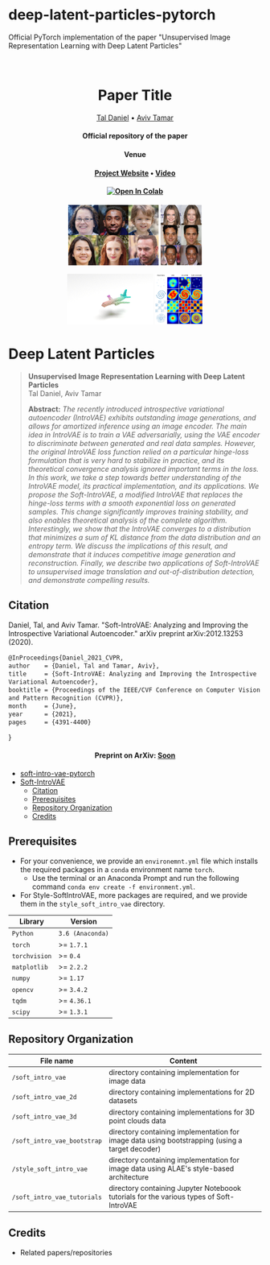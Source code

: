 # deep-latent-particles-pytorch
Official PyTorch implementation of the paper "Unsupervised Image Representation Learning with Deep Latent Particles"

<h1 align="center">
  <br>
	Paper Title
  <br>
</h1>
  <p align="center">
    <a href="https://taldatech.github.io">Tal Daniel</a> •
    <a href="https://avivt.github.io/avivt/">Aviv Tamar</a>

  </p>
<h4 align="center">Official repository of the paper</h4>

<h4 align="center">Venue</h4>

<h4 align="center"><a href="https://taldatech.github.io/">Project Website</a> • <a href="">Video</a></h4>

<h4 align="center">
    <a href="https://colab.research.google.com/github/taldatech/soft-intro-vae-pytorch"><img src="https://colab.research.google.com/assets/colab-badge.svg" alt="Open In Colab"/></a>
</h4>


<p align="center">
  <img src="https://github.com/taldatech/soft-intro-vae-web/raw/main/assets/ffhq_samples.png" height="120">
  <img src="https://raw.githubusercontent.com/taldatech/soft-intro-vae-web/main/assets/celebahq_recons.png" height="120">
</p>
<p align="center">
  <img src="https://github.com/taldatech/soft-intro-vae-web/raw/main/assets/3d_plane_to_car.gif" height="100">
  <img src="https://raw.githubusercontent.com/taldatech/soft-intro-vae-web/main/assets/density_plot_png_f.PNG" height="100">
</p>

# Deep Latent Particles

> **Unsupervised Image Representation Learning with Deep Latent Particles**<br>
> Tal Daniel, Aviv Tamar<br>
>
> **Abstract:** *The recently introduced introspective variational autoencoder (IntroVAE) exhibits outstanding image generations, and allows for amortized inference using an image encoder. The main idea in IntroVAE is to train a VAE adversarially, using the VAE encoder to discriminate between generated and real data samples. However, the original IntroVAE loss function relied on a particular hinge-loss formulation that is very hard to stabilize in practice, and its theoretical convergence analysis ignored important terms in the loss. In this work, we take a step towards better understanding of the IntroVAE model, its practical implementation, and its applications. We propose the Soft-IntroVAE, a modified IntroVAE that replaces the hinge-loss terms with a smooth exponential loss on generated samples. This change significantly improves training stability, and also enables theoretical analysis of the complete algorithm. Interestingly, we show that the IntroVAE converges to a distribution that minimizes a sum of KL distance from the data distribution and an entropy term. We discuss the implications of this result, and demonstrate that it induces competitive image generation and reconstruction. Finally, we describe two applications of Soft-IntroVAE to unsupervised image translation and out-of-distribution detection, and demonstrate compelling results.*

## Citation
Daniel, Tal, and Aviv Tamar. "Soft-IntroVAE: Analyzing and Improving the Introspective Variational Autoencoder." arXiv preprint arXiv:2012.13253 (2020).
>
    @InProceedings{Daniel_2021_CVPR,
    author    = {Daniel, Tal and Tamar, Aviv},
    title     = {Soft-IntroVAE: Analyzing and Improving the Introspective Variational Autoencoder},
    booktitle = {Proceedings of the IEEE/CVF Conference on Computer Vision and Pattern Recognition (CVPR)},
    month     = {June},
    year      = {2021},
    pages     = {4391-4400}
}

<h4 align="center">Preprint on ArXiv: <a href="https://arxiv.org/abs/2012.13253">Soon</a></h4>


- [soft-intro-vae-pytorch](#soft-intro-vae-pytorch)
- [Soft-IntroVAE](#soft-introvae)
  * [Citation](#citation)
  * [Prerequisites](#prerequisites)
  * [Repository Organization](#repository-organization)
  * [Credits](#credits)
    

## Prerequisites

* For your convenience, we provide an `environemnt.yml` file which installs the required packages in a `conda` environment name `torch`.
    * Use the terminal or an Anaconda Prompt and run the following command `conda env create -f environment.yml`.
* For Style-SoftIntroVAE, more packages are required, and we provide them in the `style_soft_intro_vae` directory.


|Library         | Version |
|----------------------|----|
|`Python`|  `3.6 (Anaconda)`|
|`torch`|  >= `1.7.1`|
|`torchvision`|  >= `0.4`|
|`matplotlib`|  >= `2.2.2`|
|`numpy`|  >= `1.17`|
|`opencv`|  >= `3.4.2`|
|`tqdm`| >= `4.36.1`|
|`scipy`| >= `1.3.1`|



## Repository Organization

|File name         | Content |
|----------------------|------|
|`/soft_intro_vae`| directory containing implementation for image data|
|`/soft_intro_vae_2d`| directory containing implementations for 2D datasets|
|`/soft_intro_vae_3d`| directory containing implementations for 3D point clouds data|
|`/soft_intro_vae_bootstrap`| directory containing implementation for image data using bootstrapping (using a target decoder)|
|`/style_soft_intro_vae`| directory containing implementation for image data using ALAE's style-based architecture|
|`/soft_intro_vae_tutorials`| directory containing Jupyter Noteboook tutorials for the various types of Soft-IntroVAE|



## Credits
* Related papers/repositories
